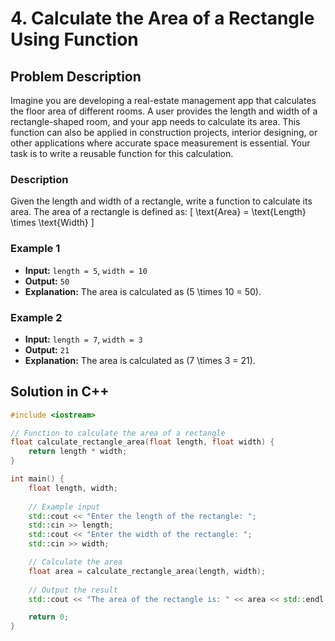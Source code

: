 
# 4. Calculate the Area of a Rectangle Using Function

## Problem Description

Imagine you are developing a real-estate management app that calculates the floor area of different rooms. A user provides the length and width of a rectangle-shaped room, and your app needs to calculate its area. This function can also be applied in construction projects, interior designing, or other applications where accurate space measurement is essential. Your task is to write a reusable function for this calculation.

### Description
Given the length and width of a rectangle, write a function to calculate its area. The area of a rectangle is defined as:
\[ \text{Area} = \text{Length} \times \text{Width} \]

### Example 1
- **Input:** `length = 5`, `width = 10`
- **Output:** `50`
- **Explanation:** The area is calculated as \(5 \times 10 = 50\).

### Example 2
- **Input:** `length = 7`, `width = 3`
- **Output:** `21`
- **Explanation:** The area is calculated as \(7 \times 3 = 21\).

## Solution in C++

```cpp
#include <iostream>

// Function to calculate the area of a rectangle
float calculate_rectangle_area(float length, float width) {
    return length * width;
}

int main() {
    float length, width;
    
    // Example input
    std::cout << "Enter the length of the rectangle: ";
    std::cin >> length;
    std::cout << "Enter the width of the rectangle: ";
    std::cin >> width;

    // Calculate the area
    float area = calculate_rectangle_area(length, width);
    
    // Output the result
    std::cout << "The area of the rectangle is: " << area << std::endl;

    return 0;
}
```


